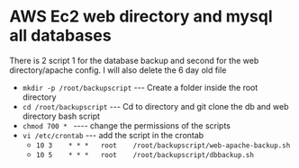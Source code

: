# AWS Ec2 web directory and mysql all databases

There is 2 script 1 for the database backup and second for the web directory/apache config. I will also delete the 6 day old file

* `mkdir -p /root/backupscript` --- Create a folder inside the root directory
* `cd /root/backupscript` --- Cd to directory and git clone the db and web directory bash script
* `chmod 700 * ` ---- change the permissions of the scripts 
* `vi /etc/crontab` --- add the script in the crontab
    * `10 3    * * *   root    /root/backupscript/web-apache-backup.sh`
    * `10 5    * * *   root    /root/backupscript/dbbackup.sh `
